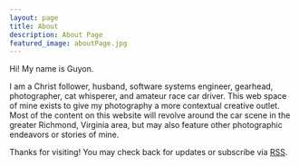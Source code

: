 ```yaml
---
layout: page
title: About
description: About Page
featured_image: aboutPage.jpg
---
```


Hi! My name is Guyon.

I am a Christ follower, husband, software systems engineer, gearhead, photographer, cat whisperer, and amateur race car driver. This web space of mine exists to give my photography a more contextual creative outlet. Most of the content on this website will revolve around the car scene in the greater Richmond, Virginia area, but may also feature other photographic endeavors or stories of mine. 

Thanks for visiting! You may check back for updates or subscribe via [RSS](https://gkubed.com/feed.xml).
